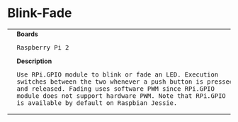 # Blink-Fade
<table><tr>
<td>
<br><img src="Blink-Fade_bb.png" width=320px>
</td>
<td>
<b>Boards</b><p><pre>Raspberry Pi 2</pre></p>
<b>Description</b><p><pre>Use RPi.GPIO module to blink or fade an LED. Execution
switches between the two whenever a push button is pressed
and released. Fading uses software PWM since RPi.GPIO
module does not support hardware PWM. Note that RPi.GPIO 
is available by default on Raspbian Jessie.
</pre></p>
</td>
</tr></table>

